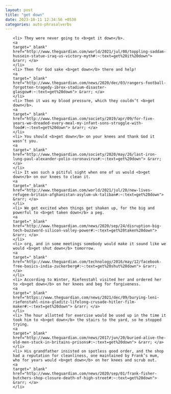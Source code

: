 ```yaml
---
layout: post
title: "get down"
date: 2023-10-11 12:34:56 +0530
categories: auto-phrasalverbs
---
```

<ol>

    <li> They were never going to <b>get it down</b>.
    <a 
    target="_blank" 
    href="http://www.theguardian.com/world/2021/jul/08/toppling-saddam-hussein-statue-iraq-us-victory-myth#:~:text=get%20it%20down"> &rarr; </a>
    </li>
    <li> Then for God sake <b>get down</b> there and help!
    <a 
    target="_blank" 
    href="http://www.theguardian.com/news/2020/dec/03/rangers-football-forgotten-tragedy-ibrox-stadium-disaster-glasgow#:~:text=get%20down"> &rarr; </a>
    </li>
    <li> Then it was my blood pressure, which they couldn’t <b>get down</b>.
    <a 
    target="_blank" 
    href="http://www.theguardian.com/society/2019/apr/09/for-five-years-we-dreaded-every-meal-my-infant-sons-struggle-with-food#:~:text=get%20down"> &rarr; </a>
    </li>
    <li> You should <b>get down</b> on your knees and thank God it wasn’t you.
    <a 
    target="_blank" 
    href="http://www.theguardian.com/society/2020/may/26/last-iron-lung-paul-alexander-polio-coronavirus#:~:text=get%20down"> &rarr; </a>
    </li>
    <li> It was such a pitiful sight when one of us would <b>get down</b> on our knees to clean it.
    <a 
    target="_blank" 
    href="http://www.theguardian.com/world/2021/jul/20/new-lives-refugee-britain-afghanistan-asylum-uk-taliban#:~:text=get%20down"> &rarr; </a>
    </li>
    <li> We get excited when things get shaken up, for the big and powerful to <b>get taken down</b> a peg.
    <a 
    target="_blank" 
    href="http://www.theguardian.com/news/2020/sep/24/disruption-big-tech-buzzword-silicon-valley-power#:~:text=get%20taken%20down"> &rarr; </a>
    </li>
    <li> org, and in some meetings somebody would make it sound like we would <b>get shut down</b> tomorrow.
    <a 
    target="_blank" 
    href="http://www.theguardian.com/technology/2016/may/12/facebook-free-basics-india-zuckerberg#:~:text=get%20shut%20down"> &rarr; </a>
    </li>
    <li> According to Winter, Riefenstahl visited her and ordered her to <b>get down</b> on her knees and beg for forgiveness.
    <a 
    target="_blank" 
    href="https://www.theguardian.com/news/2021/dec/09/burying-leni-riefenstahl-nina-gladitz-lifelong-crusade-hitler-film-maker#:~:text=get%20down"> &rarr; </a>
    </li>
    <li> The hour allotted for exercise would be used up in the time it took him to <b>get down</b> the stairs to the yard, so he stopped trying.
    <a 
    target="_blank" 
    href="http://www.theguardian.com/news/2017/jun/20/buried-alive-the-old-men-stuck-in-britains-prisons#:~:text=get%20down"> &rarr; </a>
    </li>
    <li> His grandfather insisted on spotless good order, and the shop had a reputation for cleanliness, one maintained by Frank’s mum, who for years would <b>get down</b> on her knees and scrub out.
    <a 
    target="_blank" 
    href="http://www.theguardian.com/news/2020/sep/01/frank-fisher-butchers-shop-closure-death-of-high-street#:~:text=get%20down"> &rarr; </a>
    </li>